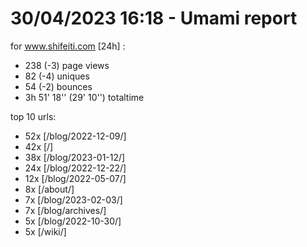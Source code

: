 # 30/04/2023 16:18 - Umami report
for www.shifeiti.com [24h] :

 - 238 (-3) page views
 - 82 (-4) uniques
 - 54 (-2) bounces
 - 3h 51' 18'' (29' 10'') totaltime


top 10 urls:
 - 52x [/blog/2022-12-09/]
 - 42x [/]
 - 38x [/blog/2023-01-12/]
 - 24x [/blog/2022-12-22/]
 - 12x [/blog/2022-05-07/]
 - 8x [/about/]
 - 7x [/blog/2023-02-03/]
 - 7x [/blog/archives/]
 - 5x [/blog/2022-10-30/]
 - 5x [/wiki/]


